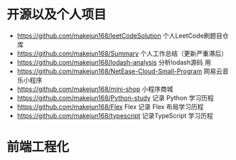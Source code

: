 # 开源以及个人项目
+ https://github.com/makejun168/leetCodeSolution 个人LeetCode刷题目仓库
+ https://github.com/makejun168/Summary 个人工作总结（更新严重滞后）
+ https://github.com/makejun168/lodash-analysis 分析lodash源码 用
+ https://github.com/makejun168/NetEase-Cloud-Small-Program 网易云音乐小程序
+ https://github.com/makejun168/mini-shop 小程序商城
+ https://github.com/makejun168/Python-study 记录 Python 学习历程
+ https://github.com/makejun168/Flex Flex 记录 Flex 布局学习历程
+ https://github.com/makejun168/typescript 记录TypeScript 学习历程

# 前端工程化

